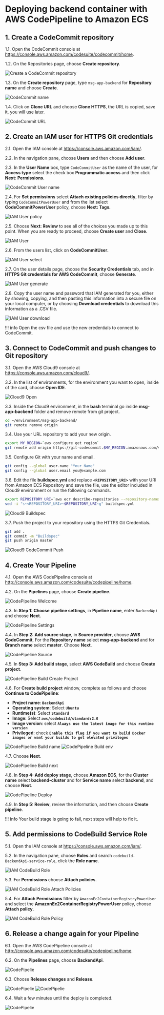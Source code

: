 # Deploying backend container with AWS CodePipeline to Amazon ECS

## 1. Create a CodeCommit repository 

1.1\. Open the CodeCommit console at https://console.aws.amazon.com/codesuite/codecommit/home.

1.2\. On the Repositories page, choose **Create repository**.

![Create a CodeCommit repository](images3/codecommit-create-repository.png)

1.3\. On the **Create repository** page, type `msg-app-backend` for **Repository name** and choose **Create**.

![CodeCommit name](images3/codecommit-name.png)

1.4\. Click on **Clone URL** and choose **Clone HTTPS**, the URL is copied, save it, you will use later.

![CodeCommit URL](images3/codecommit-url.png)

## 2. Create an IAM user for HTTPS Git credentials

2.1\. Open the IAM console at https://console.aws.amazon.com/iam/.

2.2\. In the navigation pane, choose **Users** and then choose **Add user**.

2.3\. In the **User Name** box, type `CodeCommitUser` as the name of the user, for **Access type** select the check box **Programmatic access** and then click **Next: Permissions**.

![CodeCommit User name](images3/iam-codecommit-user-name.png)

2.4\. For **Set permissions** select **Attach existing policies directly**, filter by typing `CodeCommitPowerUser` and from the list select **CodeCommitPowerUser** policy, choose **Next: Tags**.

![IAM User policy](images3/iam-codecommit-policy.png)

2.5\. Choose **Next: Review** to see all of the choices you made up to this point. When you are ready to proceed, choose **Create user** and **Close**.

![IAM User](images3/iam-codecommit-close.png)

2.6\. From the users list, click on **CodeCommitUser**.

![IAM User select](images3/iam-codecommit-select-user.png)

2.7\. On the user details page, choose the **Security Credentials** tab, and in **HTTPS Git credentials for AWS CodeCommit**, choose **Generate**.

![IAM User generate](images3/user-codecommit-generate.png)

2.8\. Copy the user name and password that IAM generated for you, either by showing, copying, and then pasting this information into a secure file on your local computer, or by choosing **Download credentials** to download this information as a .CSV file.

![IAM User download](images3/user-codecommit-download.png)

!!! info
    Open the csv file and use the new credentials to connect to CodeCommit.

## 3. Connect to CodeCommit and push changes to Git repository

3.1\. Open the AWS Cloud9 console at https://console.aws.amazon.com/cloud9/.

3.2\. In the list of environments, for the environment you want to open, inside of the card, choose **Open IDE**.

![Cloud9 Open](images2/cloud9-open.png)

3.3\. Inside the Cloud9 environment, in the **bash** terminal go inside **msg-app-backend** folder and remove remote from git project.

``` bash
cd ~/environment/msg-app-backend/
git remote remove origin
```

3.4\. Use your URL repository to add your new origin.

``` bash
export MY_REGION=`aws configure get region`
git remote add origin https://git-codecommit.$MY_REGION.amazonaws.com/v1/repos/msg-app-backend
```

3.5\. Configure Git with your name and email.

``` bash
git config --global user.name "Your Name"
git config --global user.email you@example.com
```

3.6\. Edit the file **buildspec.yml** and replace **`<REPOSITORY_URI>`** with your URI from Amazon ECS Repository and save the file, use the editor included in Cloud9 environment or run the following commands.

``` bash
export REPOSITORY_URI=`aws ecr describe-repositories --repository-names backend | jq '.repositories[0].repositoryUri' | tr -d \"`
sed -i "s~<REPOSITORY_URI>~$REPOSITORY_URI~g" buildspec.yml
```

![Cloud9 Buildspec](images3/cloud9-buildspec-change.png)

3.7\. Push the project to your repository using the HTTPS Git Credentials.

``` bash
git add .
git commit -m "Buildspec"
git push origin master
```

![Cloud9 CodeCommit Push](images3/cloud9-codecommit-push.png)

## 4. Create Your Pipeline

4.1\. Open the AWS CodePipeline console at http://console.aws.amazon.com/codesuite/codepipeline/home.

4.2\. On the **Pipelines** page, choose **Create pipeline**.

![CodePipeline Welcome](images3/codepipeline-welcome.png)

4.3\. In **Step 1: Choose pipeline settings**, in **Pipeline name**, enter `BackendApi` and choose **Next**.

![CodePipeline Settings](images3/codepipeline-settings.png)

4.4\. In **Step 2: Add source stage**, in **Source provider**, choose **AWS CodeCommit**, For the **Repository name** select **msg-app-backend** and for **Branch name** select **master**. Choose **Next**.

![CodePipeline Source](images3/codepipeline-source.png)

4.5\. In **Step 3: Add build stage**, select **AWS CodeBuild** and choose **Create project**.

![CodePipeline Build Create Project](images3/codepipeline-build-create-project.png)

4.6\. For **Create build project** window, complete as follows and choose **Continue to CodePipeline**:

* **Project name**: **``BackendApi``**
* **Operating system**: Select **``Ubuntu``**
* **Runtime(s)**: Select **``Standard``**
* **Image**: Select **``aws/codebuild/standard:2.0``**
* **Image version**: select **``Always use the latest image for this runtime version``**
* **Privileged**: check **``Enable this flag if you want to build Docker images or want your builds to get elevated privileges``**

![CodePipeline Build name](images3/codepipeline-build-name.png)
![CodePipeline Build env](images3/codepipeline-build-env.png)

4.7\. Choose **Next**.

![CodePipeline Build next](images3/codepipeline-build-next.png)

4.8\. In **Step 4: Add deploy stage**, choose **Amazon ECS**, for the **Cluster name** select **backend-cluster** and for **Service name** select **backend**, and choose **Next**.

![CodePipeline Deploy](images3/codepipeline-deploy.png)

4.9\. In **Step 5: Review**, review the information, and then choose **Create pipeline**.

!!! info
    Your build stage is going to fail, next steps will help to fix it.

## 5. Add permissions to CodeBuild Service Role

5.1\. Open the IAM console at https://console.aws.amazon.com/iam/.

5.2\. In the navigation pane, choose **Roles** and search `codebuild-BackendApi-service-role`, click the **Role name**.

![IAM CodeBuild Role](images3/iam-codebuild-role.png)

5.3\. For **Permissions** choose **Attach policies**.

![IAM CodeBuild Role Attach Policies](images3/iam-codebuild-role-attach.png)

5.4\. For **Attach Permissions** filter by `AmazonEc2ContainerRegistryPowerUser` and select the **AmazonEc2ContainerRegistryPowerUser** policy, choose **Attach policy**.

![IAM CodeBuild Role Policy](images3/iam-codebuild-role-policy.png)

## 6. Release a change again for your Pipeline

6.1\. Open the AWS CodePipeline console at http://console.aws.amazon.com/codesuite/codepipeline/home.

6.2\. On the **Pipelines** page, choose **BackendApi**.

![CodePipelie](images3/codepipeline-backendapi-select.png)

6.3\. Choose **Release changes** and **Release**.

![CodePipelie](images3/codepipeline-release.png)
![CodePipelie](images3/codepipeline-release-confirm.png)

6.4\. Wait a few minutes until the deploy is completed.

![CodePipelie](images3/codepipeline-complete-release.png)